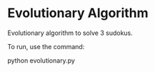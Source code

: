 # Evolutionary Algorithm

Evolutionary algorithm to solve 3 sudokus.

To run, use the command:

python evolutionary.py
